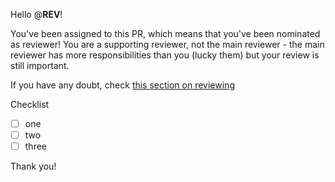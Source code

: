 Hello @__REV__!

You've been assigned to this PR, which means that you've been nominated as reviewer! You are a supporting reviewer, not the main reviewer  - the main reviewer has more responsibilities than you (lucky them) but your review is still important. 

If you have any doubt, check [this section on reviewing](https://phys2bids.readthedocs.io/en/latest/contributorfile.html#reviewing) 

Checklist 
- [ ] one
- [ ] two
- [ ] three

Thank you!
